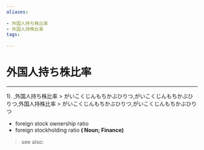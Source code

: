 ```yaml
---
aliases:
    
- 外国人持ち株比率
- 外国人持株比率
tags:
    
---
```


# 外国人持ち株比率
---
1).
,外国人持ち株比率 > がいこくじんもちかぶひりつ,がいこくじんもちかぶひりつ,外国人持株比率 > がいこくじんもちかぶひりつ,がいこくじんもちかぶひりつ

- foreign stock ownership ratio
- foreign stockholding ratio
**( Noun; Finance)**
> see also: 
            